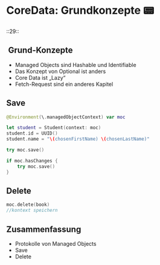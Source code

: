 # CoreData: Grundkonzepte 📟
::29::

##  Grund-Konzepte
- Managed Objects sind Hashable und Identifiable
- Das Konzept von Optional ist anders
- Core Data ist „Lazy“
- Fetch-Request sind ein anderes Kapitel

## Save

```swift
@Environment(\.managedObjectContext) var moc
```

```swift
let student = Student(context: moc)
student.id = UUID()
student.name = "\(chosenFirstName) \(chosenLastName)"
```

```swift
try moc.save()
```

```swift
if moc.hasChanges {
    try moc.save()
}
```

## Delete

```swift
moc.delete(book)
//kontext speichern
```

## Zusammenfassung
- Protokolle von Managed Objects
- Save
- Delete 
